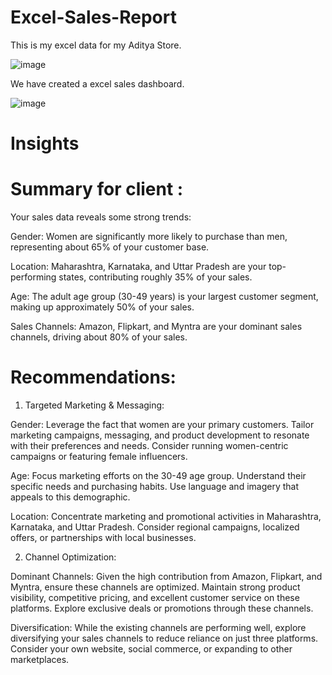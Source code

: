 # Excel-Sales-Report

This is my excel data for my Aditya Store.

![image](https://github.com/user-attachments/assets/a61cde1b-3793-427f-8848-7ee05956b1b2)

We have created a excel sales dashboard.

![image](https://github.com/user-attachments/assets/0fc15f49-4ccc-4e5c-9695-f1eef2ffee74)

# Insights 

# Summary for client :

Your sales data reveals some strong trends:

Gender: Women are significantly more likely to purchase than men, representing about 65% of your customer base.

Location: Maharashtra, Karnataka, and Uttar Pradesh are your top-performing states, contributing roughly 35% of your sales.

Age: The adult age group (30-49 years) is your largest customer segment, making up approximately 50% of your sales.

Sales Channels: Amazon, Flipkart, and Myntra are your dominant sales channels, driving about 80% of your sales.

# Recommendations:

1. Targeted Marketing & Messaging:

Gender: Leverage the fact that women are your primary customers. Tailor marketing campaigns, messaging, and product development to resonate with their preferences and needs. Consider running women-centric campaigns or featuring female influencers.

Age: Focus marketing efforts on the 30-49 age group. Understand their specific needs and purchasing habits. Use language and imagery that appeals to this demographic.

Location: Concentrate marketing and promotional activities in Maharashtra, Karnataka, and Uttar Pradesh. Consider regional campaigns, localized offers, or partnerships with local businesses.

2. Channel Optimization:

Dominant Channels: Given the high contribution from Amazon, Flipkart, and Myntra, ensure these channels are optimized. Maintain strong product visibility, competitive pricing, and excellent customer service on these platforms. Explore exclusive deals or promotions through these channels.

Diversification: While the existing channels are performing well, explore diversifying your sales channels to reduce reliance on just three platforms. Consider your own website, social commerce, or expanding to other marketplaces.
